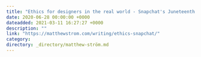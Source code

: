 ```yaml
---
title: "Ethics for designers in the real world - Snapchat's Juneteenth filter"
date: 2020-06-28 00:00:00 +0000
dateadded: 2021-03-11 16:27:27 +0000
description: ""
link: "https://matthewstrom.com/writing/ethics-snapchat/"
category:
directory: _directory/matthew-ström.md
---
```


